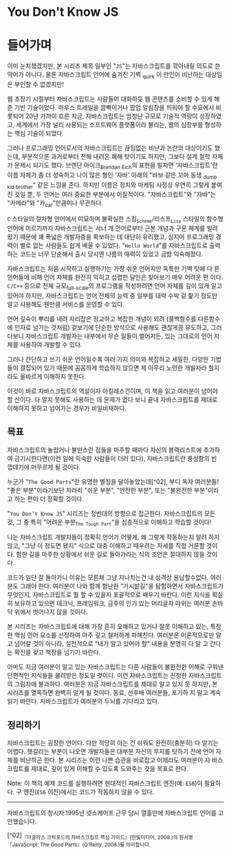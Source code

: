 # You Don't Know JS
# 들어가며

이미 눈치챘겠지만, 본 시리즈 제목 일부인 "`JS`"는 자바스크립트를 깎아내릴 의도로 쓴 약어가 아니다. 물론 자바스크립트 언어에 숨겨진 기벽 <sub>quirk</sub> 이 만인이 비난하는 대상임은 부인할 수 없겠지만!

웹 초장기 시절부터 자바스크립트는 사람들이 대화하듯 웹 콘텐츠를 소비할 수 있게 해준 기반 기술이었다. 마우스 트레일을 깜빡이거나 팝업 알림창을 띄워야 할 수요에서 비롯되어 20년 가까이 흐른 지금, 자바스크립트는 엄청난 규모로 기술적 역량이 성장하였고, 세계에서 가장 널리 사용되는 소프트웨어 플랫폼이라 불리는, 웹의 심장부를 형성하는 핵심 기술이 되었다.

그러나 프로그래밍 언어로서의 자바스크립트는 끊임없는 비난과 논란의 대상이기도 했는데, 부분적으론 과거로부터 전해 내려온 폐해 탓이기도 하지만, 그보다 설계 철학 자체가 문제시 되기도 했다. 브렌단 아이크<sub>Brendan Eich</sub>의 표현을 빌자면 '자바스크립트'란 이름 자체가 좀 더 성숙하고 나이 많은 형인 '자바' 아래의 "바보 같은 꼬마 동생 <sub>dumb kid brother</sub>" 같은 느낌을 준다. 하지만 이름은 정치와 마케팅 사정상 우연히 그렇게 붙여진 것일 뿐, 두 언어는 여러 중요한 부분에서 이질적이다. "자바스크립트"와 "자바"는 "카메라"와 "카<sub>car</sub>"만큼이나 무관하다.

`C` 스타일의 절차형 언어에서 미묘하며 불확실한 스킴<sub>`Scheme`</sub>/리스프<sub>`Lisp`</sub> 스타일의 함수형 언어에 이르기까지 자바스크립트는 서너 개 언어로부터 근본 개념과 구문 체계를 빌려 왔기 때문에 꽤 폭넓은 개발자층을 확보하는 데 대단히 유리했고, 심지어 프로그래밍 경력이 별로 없는 사람들도 쉽게 배울 수 있었다. "`Hello World`"를 자바스크립트로 출력하는 코드는 너무 단순해서 출시 당시엔 나름의 매력이 있었고 금방 익숙해졌다.
  
자바스크립트는 처음 시작하고 실행하기는 가장 쉬운 언어지만 독특한 기벽 탓에 다 른언어들에 비해 언어 자체를 완전히 익히고 섭렵한 달인은 찾아보기 매우 어려운 편 이다. `C/C++` 등으로 전체 규모<sub>full-scale</sub>의 프로그램을 작성하려면 언어 자체를 깊이 있게 알고 있어야 하지만, 자바스크립트는 언어 전체의 능력 중 일부를 대략 수박 겉 핥기 정도만 알고 사용해도 웬만큼 서비스를 운영할 수 있다.

언어 깊숙이 뿌리를 내려 자리잡은 정교하고 복잡한 개념이 외려 (콜백함수를 다른함수에 인자로 넘기는 것처럼) 겉보기에 단순한 방식으로 사용해도 괜찮게끔 유도하고, 그러다보니 자바스크립트 개발자는 내부에서 무슨 일들이 벌어지든, 있는 그대로의 언어 자체를 사용하여 개발할 수 있다.

그러나 간단하고 쓰기 쉬운 언어일수록 여러 가지 의미와 복잡하고 세밀한, 다양한 기법들이 결집되어 있기 때문에 꼼꼼하게 학습하지 않으면 제 아무리 노련한 개발자라 할지라도 올바르게 이해하지 못한다.

이것이 바로 자바스크립트의 역설이자 아킬레스건이며, 이 책을 읽고 여러분이 넘어야 할 산이다. 다 알지 못해도 사용하는 데 문제가 없다 보니 끝내 자바스크립트를 제대로 이해하지 못하고 넘어가는 경우가 비일비재하다.

## 목표

자바스크립트의 놀랍거나 불만스런 점들을 마주할 때마다 자신의 블랙리스트에 추가하여 금기시한다면(이런 일에 익숙한 사람들이 더러 있다), 자바스크립트란 풍성함의 빈 껍데기에 머무르게 될 것이다.

누군가 "`The Good Parts`"란 유명한 별칭을 달아놓았는데[^02], 부디 독자 여러분들! "좋은 부분"이라기보단 차라리 "쉬운 부분", "안전한 부분", 또는 "불완전한 부분"이라고 하는 편이 더 정확할 것이다.

"`You Don’t Know JS`" 시리즈는 정반대의 방향으로 접근한다. 자바스크립트의 모든 것, 그 중 특히 "어려운 부분<sub>`The Tough Part`</sub>"을 심층적으로 이해하고 학습할 것이다!

나는 자바스크립트 개발자들이 정확히 언어가 어떻게, 왜 그렇게 작동하는지 알려 하지 않고, "그냥 이 정도면 됐지" 식으로 대충 이해하고 때우려는 자세를 직접 거론할 것이다. 험한 길을 마주한 상황에서 쉬운 길로 돌아가라는 식의 조언은 절대하지 않을 것이다.

코드가 일단 잘 돌아가니 이유는 모른채 그냥 지나치는건 내 성격상 용납할수없다. 여러분도 그래야 한다. 여러분이 나와 함께 험난한 "가시밭길"을 탐험하면서 자바스크립트가 무엇인지, 자바스크립트로 뭘 할 수 있을지 포괄적으로 배우기 바란다. 이런 지식을 확실히 보유하고 있으면 테크닉, 프레임워크, 금주의 인기 있는 머리글자 따위는 여러분 손바닥 위에서 벗어나지 않을 것이다.

본 시리즈는 자바스크립트에 대해 가장 흔히 오해하고 있거나 잘못 이해하고 있는, 특정한 핵심 언어 요소를 선정하여 아주 깊고 철저하게 파헤친다. 여러분은 이론적으로만 알고 넘어갈 것이 아니라, 실전적으로 "내가 알고 있어야 할" 내용을 분명히 다 알 고 간다는 확신을 갖고 책장을 넘기기 바란다.

아마도 지금 여러분이 알고 있는 자바스크립트는 다른 사람들이 불완전한 이해로 구워낸 단편적인 지식들을 물려받은 정도일 것이다. 이런 자바스크립트는 진정한 자바스크립트의 그림자에 불과하다. 여러분은 지금 자바스크립트를 제대로 알고 있지 못 하지만, 본 시리즈를 열독하면 완벽히 알게 될 것이다. 동료, 선후배 여러분들, 포기하 지 말고 계속 읽기 바란다. 자바스크립트가 여러분의 두뇌를 기다리고 있다.

## 정리하기

자바스크립트는 굉장한 언어다. 다만 적당히 아는 건 쉬워도 완전히(충분히) 다 알기는 어렵다. 헷갈리는 부분이 나오면 개발자들은 대부분 자신의 무지를 탓하기 전에 언어 자체를 비난하곤 한다. 본 시리즈는 이런 나쁜 습관을 바로잡고 이제라도 여러분이 자 바스크립트를 제대로, 깊이 있게 이해할 수 있도록 도와주는 것을 목표로 한다.

Note: 이 책의 예제 코드를 실행하려면 현대적인 자바스크립트 엔진(예: `ES6`)이 필요하다. 구 엔진(`ES6` 이전)에서는 코드가 작동하지 않을 수 있다.

----

자바스크립트의 창시자.1995년 넷스케이프 근무 당시 열흘만에 자바스크립트 언어를 고안했습니다.

[^02]<sub>『더글라스 크락포드의 자바스크립트 핵심 가이드』(한빛미디어, 2008.)의 원서명 『JavaScript: The Good Parts』(O’Reilly, 2008.)를 의미합니다.</sub>
